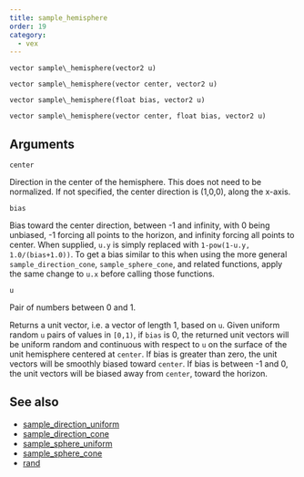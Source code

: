 ```yaml
---
title: sample_hemisphere
order: 19
category:
  - vex
---
```


`vector sample\_hemisphere(vector2 u)`

`vector sample\_hemisphere(vector center, vector2 u)`

`vector sample\_hemisphere(float bias, vector2 u)`

`vector sample\_hemisphere(vector center, float bias, vector2 u)`

## Arguments

`center`

Direction in the center of the hemisphere. This does not need to be normalized.
If not specified, the center direction is (1,0,0), along the x-axis.

`bias`

Bias toward the center direction, between -1 and infinity, with 0 being unbiased,
-1 forcing all points to the horizon, and infinity forcing all points to center.
When supplied, `u.y` is simply replaced with `1-pow(1-u.y, 1.0/(bias+1.0))`. To
get a bias similar to this when using the more general `sample_direction_cone`,
`sample_sphere_cone`, and related functions, apply the same change to `u.x`
before calling those functions.

`u`

Pair of numbers between 0 and 1.

Returns a unit vector, i.e. a vector of length 1, based on `u`.
Given uniform random `u` pairs of values in `[0,1)`, if `bias` is 0, the
returned unit vectors will be uniform random and continuous with respect to
`u` on the surface of the unit hemisphere centered at `center`. If bias is
greater than zero, the unit vectors will be smoothly biased toward `center`.
If bias is between -1 and 0, the unit vectors will be biased away from
`center`, toward the horizon.



## See also

- [sample_direction_uniform](sample_direction_uniform.html)
- [sample_direction_cone](sample_direction_cone.html)
- [sample_sphere_uniform](sample_sphere_uniform.html)
- [sample_sphere_cone](sample_sphere_cone.html)
- [rand](rand.html)
